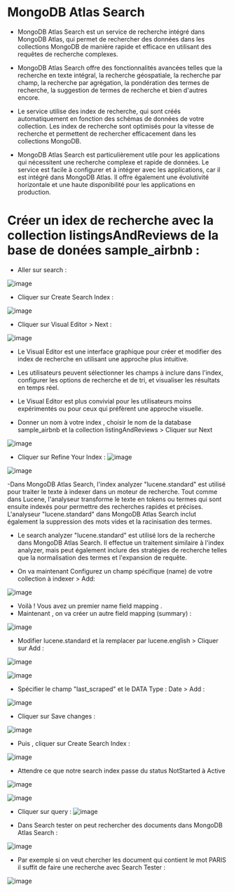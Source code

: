# MongoDB Atlas Search

- MongoDB Atlas Search est un service de recherche intégré dans MongoDB Atlas, qui permet de rechercher des données dans les collections MongoDB de manière rapide et efficace en utilisant des requêtes de recherche complexes.

- MongoDB Atlas Search offre des fonctionnalités avancées telles que la recherche en texte intégral, la recherche géospatiale, la recherche par champ, la recherche par agrégation, la pondération des termes de recherche, la suggestion de termes de recherche et bien d'autres encore.

- Le service utilise des index de recherche, qui sont créés automatiquement en fonction des schémas de données de votre collection. Les index de recherche sont optimisés pour la vitesse de recherche et permettent de rechercher efficacement dans les collections MongoDB.

- MongoDB Atlas Search est particulièrement utile pour les applications qui nécessitent une recherche complexe et rapide de données. Le service est facile à configurer et à intégrer avec les applications, car il est intégré dans MongoDB Atlas. Il offre également une évolutivité horizontale et une haute disponibilité pour les applications en production.

# Créer un idex de recherche avec la collection listingsAndReviews de la base de donées sample_airbnb :

- Aller sur search :

![image](https://user-images.githubusercontent.com/123749462/226069383-10e305f2-32ae-4365-9194-34e36972a8c3.png)

- Cliquer sur Create Search Index :

![image](https://user-images.githubusercontent.com/123749462/226071736-a6cc2edb-bf86-4ec7-9b97-6a5e392adfa8.png)

- Cliquer sur Visual Editor > Next :

![image](https://user-images.githubusercontent.com/123749462/226072623-5e3af41a-64a2-4c2e-a976-948fe45fc2eb.png)

- Le Visual Editor est une interface graphique pour créer et modifier des index de recherche en utilisant une approche plus intuitive. 
- Les utilisateurs peuvent sélectionner les champs à inclure dans l'index, configurer les options de recherche et de tri, et visualiser les résultats en temps réel. 
- Le Visual Editor est plus convivial pour les utilisateurs moins expérimentés ou pour ceux qui préfèrent une approche visuelle.

- Donner un nom à votre index , choisir le nom de la database sample_airbnb et la collection listingAndReviews > Cliquer sur Next 

![image](https://user-images.githubusercontent.com/123749462/226072783-0bf0f68a-d83b-4ef7-8778-f49f80dc00fa.png)

- Cliquer sur Refine Your Index : 
![image](https://user-images.githubusercontent.com/123749462/226073464-d0398d71-a135-4712-ad86-2713ce301e4d.png)

![image](https://user-images.githubusercontent.com/123749462/226073593-db03e36b-1aa5-451b-814d-9ec145c90d28.png)

-Dans MongoDB Atlas Search, l'index analyzer "lucene.standard" est utilisé pour traiter le texte à indexer dans un moteur de recherche. Tout comme dans Lucene, l'analyseur transforme le texte en tokens ou termes qui sont ensuite indexés pour permettre des recherches rapides et précises. L'analyseur "lucene.standard" dans MongoDB Atlas Search inclut également la suppression des mots vides et la racinisation des termes.

- Le search analyzer "lucene.standard" est utilisé lors de la recherche dans MongoDB Atlas Search. Il effectue un traitement similaire à l'index analyzer, mais peut également inclure des stratégies de recherche telles que la normalisation des termes et l'expansion de requête.

- On va maintenant Configurez un champ spécifique (name) de votre collection à indexer > Add:

![image](https://user-images.githubusercontent.com/123749462/226074012-35582f9e-e9cd-49bf-9f39-743572d4ff53.png)

- Voilà ! Vous avez un premier name field mapping .
- Maintenant , on va créer un autre field mapping (summary) :

![image](https://user-images.githubusercontent.com/123749462/226074157-420594a0-b303-4bcb-ac1d-a9730f638f9c.png)

- Modifier lucene.standard et la remplacer par lucene.english > Cliquer sur Add :

![image](https://user-images.githubusercontent.com/123749462/226074260-e99c8c2e-a226-462d-ab60-471d29cd18ca.png)

![image](https://user-images.githubusercontent.com/123749462/226074304-a37e7eec-1e98-4eb8-b067-90929cb6db3a.png)

- Spécifier le champ "last_scraped" et le DATA Type : Date > Add :

![image](https://user-images.githubusercontent.com/123749462/226074436-77427b43-5d97-4bc0-badd-49ebe5847fdb.png)

- Cliquer sur Save changes :

![image](https://user-images.githubusercontent.com/123749462/226074524-5e086aea-569e-4428-b80f-a0a9c49723a4.png)

- Puis , cliquer sur Create Search Index :

![image](https://user-images.githubusercontent.com/123749462/226074545-5e6f95e5-9207-4c73-86bc-232ab7f1d9f7.png)

- Attendre  ce que notre search index passe du status NotStarted à Active

![image](https://user-images.githubusercontent.com/123749462/226074744-ffa02df5-0699-41d9-a884-44ad513fe905.png)

![image](https://user-images.githubusercontent.com/123749462/226074779-8f4d1f64-65d5-4f40-8b59-c454913940a6.png)

- Cliquer sur query :
![image](https://user-images.githubusercontent.com/123749462/226074916-331f8b93-19d3-48aa-857e-8ceeb7cadcc3.png)

-   Dans Search tester on peut rechercher des documents dans MongoDB Atlas Search :

![image](https://user-images.githubusercontent.com/123749462/226075247-b86771b0-853f-450d-9161-7c3ebbf00f2b.png)

- Par exemple si on veut chercher les document qui contient le mot PARIS il suffit de faire une recherche avec Search Tester :

![image](https://user-images.githubusercontent.com/123749462/226075378-46e03957-fb2d-4395-942e-8cf3f7f7756a.png)









